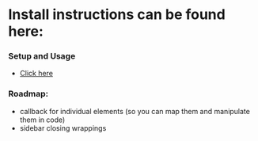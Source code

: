 # Install instructions can be found here:

### Setup and Usage
- [Click here](https://semantic-ui-angular2.herokuapp.com/)



### Roadmap:
 - callback for individual elements (so you can map them and manipulate them in code)
 - sidebar closing wrappings

